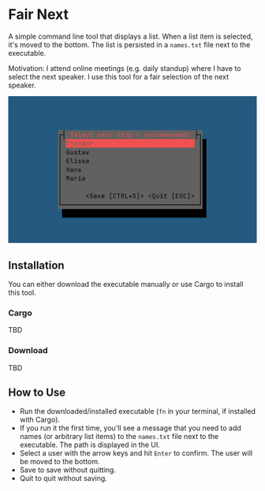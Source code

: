 # Fair Next

A simple command line tool that displays a list. When a list item is selected, it's moved to the bottom. The list is
persisted in a `names.txt` file next to the executable.

Motivation: I attend online meetings (e.g. daily standup) where I have to select the next speaker. I use this tool for a
fair selection of the next speaker.

![screenshot.png](assets/screenshot.png)

## Installation

You can either download the executable manually or use Cargo to install this tool.

### Cargo

TBD

### Download

TBD

## How to Use

- Run the downloaded/installed executable (`fn` in your terminal, if installed with Cargo).
- If you run it the first time, you'll see a message that you need to add names (or arbitrary list items) to
  the `names.txt` file next to the executable. The path is displayed in the UI.
- Select a user with the arrow keys and hit `Enter` to confirm. The user will be moved to the bottom.
- Save to save without quitting.
- Quit to quit without saving.

